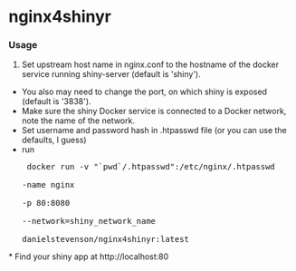 # nginx4shinyr

### Usage
1. Set upstream host name in nginx.conf to the hostname of the docker service running shiny-server (default is 'shiny').
* You also may need to change the port, on which shiny is exposed (default is '3838').
* Make sure the shiny Docker service is connected to a Docker network, note the name of the network.
* Set username and password hash in .htpasswd file (or you can use the defaults, I guess)
* run<pre>
docker run -v "\`pwd\`/.htpasswd":/etc/nginx/.htpasswd \
        -name nginx \
        -p 80:8080 \
        --network=shiny_network_name \
        danielstevenson/nginx4shinyr:latest
</pre>
* Find your shiny app at http://localhost:80
